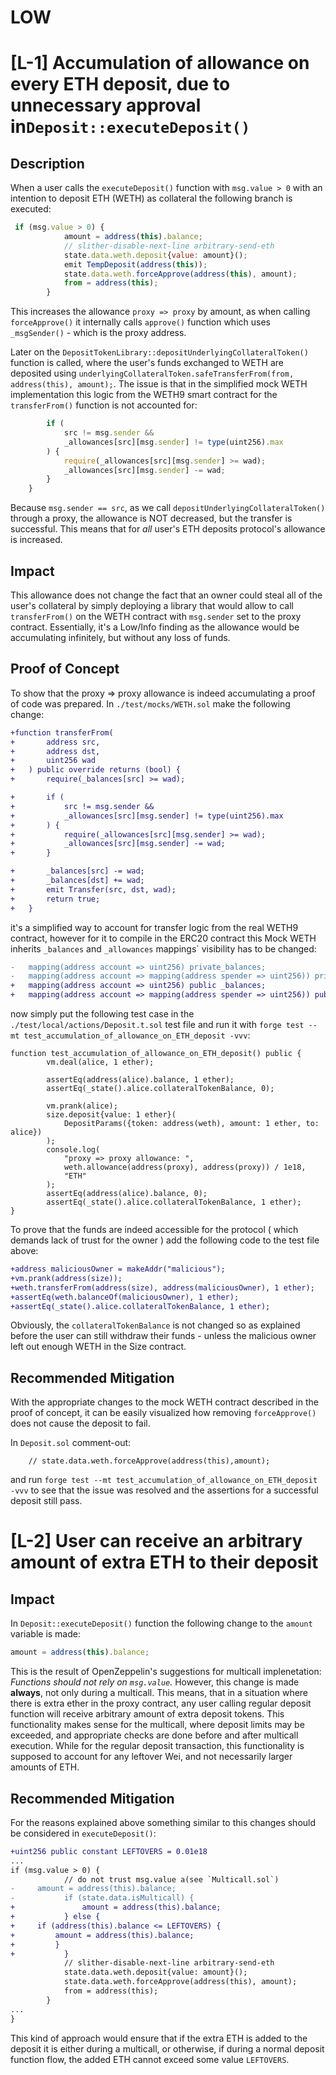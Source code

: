 # LOW

# [L-1] Accumulation of allowance on every ETH deposit, due to unnecessary approval in`Deposit::executeDeposit()`

## Description
When a user calls the `executeDeposit()` function with `msg.value > 0` with an intention to deposit ETH (WETH) as collateral the following branch is executed:
```javascript
 if (msg.value > 0) {
            amount = address(this).balance;
            // slither-disable-next-line arbitrary-send-eth
            state.data.weth.deposit{value: amount}();
            emit TempDeposit(address(this));
            state.data.weth.forceApprove(address(this), amount);
            from = address(this);
        }
```
This increases the allowance `proxy => proxy` by amount, as when calling `forceApprove()` it internally calls `approve()` function which uses `_msgSender()` - which is the proxy address.

Later on the `DepositTokenLibrary::depositUnderlyingCollateralToken()` function is called, where the user's funds exchanged to WETH are deposited using `underlyingCollateralToken.safeTransferFrom(from, address(this), amount);`.  The issue is that in the simplified mock WETH implementation this logic from the WETH9 smart contract for the `transferFrom()` function is not accounted for:
```javascript
        if (
            src != msg.sender &&
            _allowances[src][msg.sender] != type(uint256).max
        ) {
            require(_allowances[src][msg.sender] >= wad);
            _allowances[src][msg.sender] -= wad;
        }
    }
```
Because `msg.sender == src`, as we call `depositUnderlyingCollateralToken()` through a proxy, the allowance is NOT decreased, but the transfer is successful.  This means that for *all* user's ETH deposits protocol's allowance is increased.
##  Impact
 This allowance does not change the fact that an owner could steal all of the user's collateral by simply deploying a library that would allow to call `transferFrom()` on the WETH contract with `msg.sender` set to the proxy contract. Essentially, it's a Low/Info finding as the allowance would be accumulating infinitely, but without any loss of funds.

## Proof of Concept
To show that the proxy => proxy allowance is indeed accumulating a proof of code was prepared. In `./test/mocks/WETH.sol` make the following change:
```diff
+function transferFrom(
+       address src,
+       address dst,
+       uint256 wad
+   ) public override returns (bool) {
+       require(_balances[src] >= wad);

+       if (
+           src != msg.sender &&
+           _allowances[src][msg.sender] != type(uint256).max
+       ) {
+           require(_allowances[src][msg.sender] >= wad);
+           _allowances[src][msg.sender] -= wad;
+       }

+       _balances[src] -= wad;
+       _balances[dst] += wad;
+       emit Transfer(src, dst, wad);
+       return true;
+   }
```
it's a simplified way to account for transfer logic from the real WETH9 contract, however for it to compile in the ERC20 contract this Mock WETH inherits `_balances` and `_allowances` mappings` visibility has to be changed:
```diff
-   mapping(address account => uint256) private_balances;
-   mapping(address account => mapping(address spender => uint256)) private _allowances;
+   mapping(address account => uint256) public _balances;
+   mapping(address account => mapping(address spender => uint256)) public _allowances;
```
now simply put the following test case in the `./test/local/actions/Deposit.t.sol` test file and run it with `forge test --mt test_accumulation_of_allowance_on_ETH_deposit -vvv`:
```
function test_accumulation_of_allowance_on_ETH_deposit() public {
        vm.deal(alice, 1 ether);

        assertEq(address(alice).balance, 1 ether);
        assertEq(_state().alice.collateralTokenBalance, 0);

        vm.prank(alice);
        size.deposit{value: 1 ether}(
            DepositParams({token: address(weth), amount: 1 ether, to: alice})
        );
        console.log(
            "proxy => proxy allowance: ",
            weth.allowance(address(proxy), address(proxy)) / 1e18,
            "ETH"
        );
        assertEq(address(alice).balance, 0);
        assertEq(_state().alice.collateralTokenBalance, 1 ether);
}
```
To prove that the funds are indeed accessible for the protocol ( which demands lack of trust for the owner ) add the following code to the test file above:
```diff
+address maliciousOwner = makeAddr("malicious");
+vm.prank(address(size));
+weth.transferFrom(address(size), address(maliciousOwner), 1 ether);
+assertEq(weth.balanceOf(maliciousOwner), 1 ether);
+assertEq(_state().alice.collateralTokenBalance, 1 ether);
```
Obviously, the `collateralTokenBalance` is not changed so as explained before the user can still withdraw their funds - unless the malicious owner left out enough WETH in the Size contract.

## Recommended Mitigation
With the appropriate changes to the mock WETH contract described in the proof of concept, it can be easily visualized how removing `forceApprove()` does not cause the deposit to fail.

In `Deposit.sol` comment-out:
```
    // state.data.weth.forceApprove(address(this),amount);
```
and run `forge test --mt test_accumulation_of_allowance_on_ETH_deposit -vvv` to see that the issue was resolved and the assertions for a successful deposit still pass.

# [L-2] User can receive an arbitrary amount of extra ETH to their deposit
## Impact
In `Deposit::executeDeposit()` function the following change to the `amount` variable is made:
```javascript
amount = address(this).balance;
```
This is the result of OpenZeppelin's suggestions for multicall implenetation: *Functions should not rely on `msg.value`.* However, this change is made **always**, not only during a multicall. This means, that in a situation where there is extra ether in the proxy contract, any user calling regular deposit function will receive arbitrary amount of extra deposit tokens. This functionality makes sense for the multicall, where deposit limits may be exceeded, and appropriate checks are done before and after multicall execution. While for the regular deposit transaction, this functionality is supposed to account for any leftover Wei, and not necessarily larger amounts of ETH.

## Recommended Mitigation
For the reasons explained above something similar to this changes should be considered in `executeDeposit()`:
```diff
+uint256 public constant LEFTOVERS = 0.01e18
...
if (msg.value > 0) {
            // do not trust msg.value a(see `Multicall.sol`)
-     amount = address(this).balance;
-           if (state.data.isMulticall) {
+               amount = address(this).balance;
+           } else {
+     if (address(this).balance <= LEFTOVERS) {
+         amount = address(this).balance;
+         }
+           }
            // slither-disable-next-line arbitrary-send-eth
            state.data.weth.deposit{value: amount}();
            state.data.weth.forceApprove(address(this), amount);
            from = address(this);
        }
...
}
```
This kind of approach would ensure that if the extra ETH is added to the deposit it is either during a multicall, or otherwise, if during a normal deposit function flow, the added ETH cannot exceed some value `LEFTOVERS`.